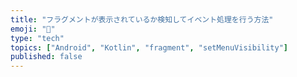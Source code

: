 ```yaml
---
title: "フラグメントが表示されているか検知してイベント処理を行う方法"
emoji: "🌟"
type: "tech"
topics: ["Android", "Kotlin", "fragment", "setMenuVisibility"]
published: false
---
```

